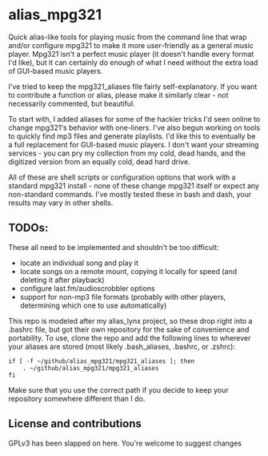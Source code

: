 # alias_mpg321
Quick alias-like tools for playing music from the command line that wrap and/or configure mpg321 to make it more user-friendly as a general music player. Mpg321 isn't a perfect music player (it doesn't handle every format I'd like), but it can certainly do enough of what I need without the extra load of GUI-based music players.

I've tried to keep the mpg321_aliases file fairly self-explanatory. If you want to contribute a function or alias, please make it similarly clear - not necessarily commented, but beautiful.

To start with, I added aliases for some of the hackier tricks I'd seen online to change mpg321's behavior with one-liners. I've also begun working on tools to quickly find mp3 files and generate playlists. I'd like this to eventually be a full replacement for GUI-based music players. I don't want your streaming services - you can pry my collection from my cold, dead hands, and the digitized version from an equally cold, dead hard drive.

All of these are shell scripts or configuration options that work with a standard mpg321 install - none of these change mpg321 itself or expect any non-standard commands. I've mostly tested these in bash and dash, your results may vary in other shells.

## TODOs:
These all need to be implemented and shouldn't be too difficult:
- locate an individual song and play it
- locate songs on a remote mount, copying it locally for speed (and deleting it after playback)
- configure last.fm/audioscrobbler options
- support for non-mp3 file formats (probably with other players, determining which one to use automatically)

This repo is modeled after my alias_lynx project, so these drop right into a .bashrc file, but got their own repository for the sake of convenience and portability. To use, clone the repo and add the following lines to wherever your aliases are stored (most likely .bash_aliases, .bashrc, or .zshrc):

```
if [ -f ~/github/alias_mpg321/mpg321_aliases ]; then
    . ~/github/alias_mpg321/mpg321_aliases
fi
```

Make sure that you use the correct path if you decide to keep your repository somewhere different than I do.

## License and contributions
GPLv3 has been slapped on here. You're welcome to suggest changes 
